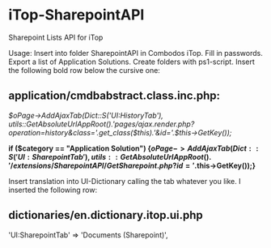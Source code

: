 # iTop-SharepointAPI
 Sharepoint Lists API for iTop


Usage:
Insert into folder SharepointAPI in Combodos iTop. Fill in passwords. Export a list of Application Solutions. Create folders with ps1-script. Insert the following bold row below the cursive one: 

## application/cmdbabstract.class.inc.php: 
<i>$oPage->AddAjaxTab(Dict::S('UI:HistoryTab'), utils::GetAbsoluteUrlAppRoot().'pages/ajax.render.php?operation=history&class='.get_class($this).'&id='.$this->GetKey());</i>

<b>if ($category == "Application Solution") {$oPage->AddAjaxTab(Dict::S('UI:SharepointTab'), utils::GetAbsoluteUrlAppRoot().'/extensions/SharepointAPI/GetSharepoint.php?id='.$this->GetKey());}</b>

Insert translation into UI-Dictionary calling the tab whatever you like. I inserted the following row: 
## dictionaries/en.dictionary.itop.ui.php
'UI:SharepointTab' => 'Documents (Sharepoint)', 
